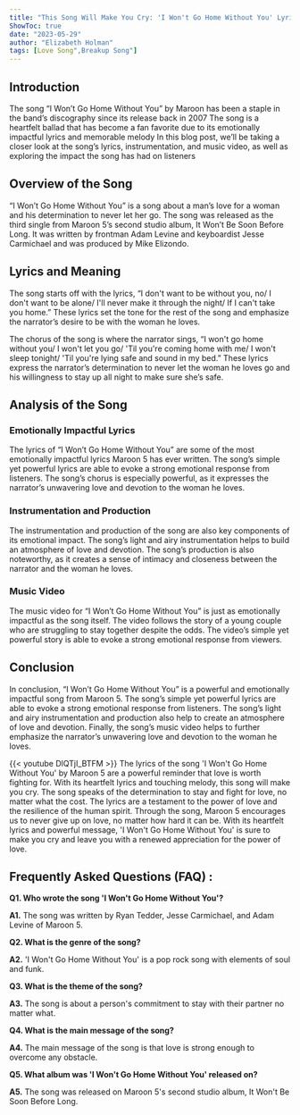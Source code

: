 ```yaml
---
title: "This Song Will Make You Cry: 'I Won't Go Home Without You' Lyrics"
ShowToc: true 
date: "2023-05-29"
author: "Elizabeth Holman" 
tags: [Love Song",Breakup Song"]
---
```

## Introduction 

The song “I Won’t Go Home Without You” by Maroon  has been a staple in the band’s discography since its release back in 2007 The song is a heartfelt ballad that has become a fan favorite due to its emotionally impactful lyrics and memorable melody In this blog post, we’ll be taking a closer look at the song’s lyrics, instrumentation, and music video, as well as exploring the impact the song has had on listeners 

## Overview of the Song

“I Won’t Go Home Without You” is a song about a man’s love for a woman and his determination to never let her go. The song was released as the third single from Maroon 5’s second studio album, It Won’t Be Soon Before Long. It was written by frontman Adam Levine and keyboardist Jesse Carmichael and was produced by Mike Elizondo. 

## Lyrics and Meaning

The song starts off with the lyrics, “I don't want to be without you, no/ I don't want to be alone/ I'll never make it through the night/ If I can't take you home.” These lyrics set the tone for the rest of the song and emphasize the narrator’s desire to be with the woman he loves. 

The chorus of the song is where the narrator sings, “I won't go home without you/ I won't let you go/ 'Til you're coming home with me/ I won't sleep tonight/ 'Til you're lying safe and sound in my bed.” These lyrics express the narrator’s determination to never let the woman he loves go and his willingness to stay up all night to make sure she’s safe. 

## Analysis of the Song

### Emotionally Impactful Lyrics

The lyrics of “I Won’t Go Home Without You” are some of the most emotionally impactful lyrics Maroon 5 has ever written. The song’s simple yet powerful lyrics are able to evoke a strong emotional response from listeners. The song’s chorus is especially powerful, as it expresses the narrator’s unwavering love and devotion to the woman he loves. 

### Instrumentation and Production

The instrumentation and production of the song are also key components of its emotional impact. The song’s light and airy instrumentation helps to build an atmosphere of love and devotion. The song’s production is also noteworthy, as it creates a sense of intimacy and closeness between the narrator and the woman he loves. 

### Music Video

The music video for “I Won’t Go Home Without You” is just as emotionally impactful as the song itself. The video follows the story of a young couple who are struggling to stay together despite the odds. The video’s simple yet powerful story is able to evoke a strong emotional response from viewers. 

## Conclusion

In conclusion, “I Won’t Go Home Without You” is a powerful and emotionally impactful song from Maroon 5. The song’s simple yet powerful lyrics are able to evoke a strong emotional response from listeners. The song’s light and airy instrumentation and production also help to create an atmosphere of love and devotion. Finally, the song’s music video helps to further emphasize the narrator’s unwavering love and devotion to the woman he loves.

{{< youtube DlQTjI_BTFM >}} 
The lyrics of the song 'I Won't Go Home Without You' by Maroon 5 are a powerful reminder that love is worth fighting for. With its heartfelt lyrics and touching melody, this song will make you cry. The song speaks of the determination to stay and fight for love, no matter what the cost. The lyrics are a testament to the power of love and the resilience of the human spirit. Through the song, Maroon 5 encourages us to never give up on love, no matter how hard it can be. With its heartfelt lyrics and powerful message, 'I Won't Go Home Without You' is sure to make you cry and leave you with a renewed appreciation for the power of love.

## Frequently Asked Questions (FAQ) :
**Q1. Who wrote the song 'I Won't Go Home Without You'?**

**A1.** The song was written by Ryan Tedder, Jesse Carmichael, and Adam Levine of Maroon 5. 

**Q2. What is the genre of the song?**

**A2.** 'I Won't Go Home Without You' is a pop rock song with elements of soul and funk. 

**Q3. What is the theme of the song?**

**A3.** The song is about a person's commitment to stay with their partner no matter what. 

**Q4. What is the main message of the song?**

**A4.** The main message of the song is that love is strong enough to overcome any obstacle. 

**Q5. What album was 'I Won't Go Home Without You' released on?**

**A5.** The song was released on Maroon 5's second studio album, It Won't Be Soon Before Long.



